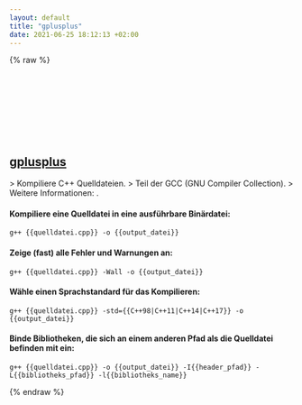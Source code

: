 ```yaml
---
layout: default
title: "gplusplus"
date: 2021-06-25 18:12:13 +02:00
---
```

{% raw %}
<h2 id="gplusplus">
  <a href="/de/common/g++.html">gplusplus</a> <a href="#gplusplus"><svg class="icon">
    <use href="/assets/images/unicode_sprite.svg#link" />
  </svg></a>
</h2>
> Kompiliere C++ Quelldateien.
> Teil der GCC (GNU Compiler Collection).
> Weitere Informationen: <https://gcc.gnu.org>.

#### Kompiliere eine Quelldatei in eine ausführbare Binärdatei:
```shell
g++ {{quelldatei.cpp}} -o {{output_datei}}
```
#### Zeige (fast) alle Fehler und Warnungen an:
```shell
g++ {{quelldatei.cpp}} -Wall -o {{output_datei}}
```
#### Wähle einen Sprachstandard für das Kompilieren:
```shell
g++ {{quelldatei.cpp}} -std={{C++98|C++11|C++14|C++17}} -o {{output_datei}}
```
#### Binde Bibliotheken, die sich an einem anderen Pfad als die Quelldatei befinden mit ein:
```shell
g++ {{quelldatei.cpp}} -o {{output_datei}} -I{{header_pfad}} -L{{bibliotheks_pfad}} -l{{bibliotheks_name}}
```
{% endraw %}